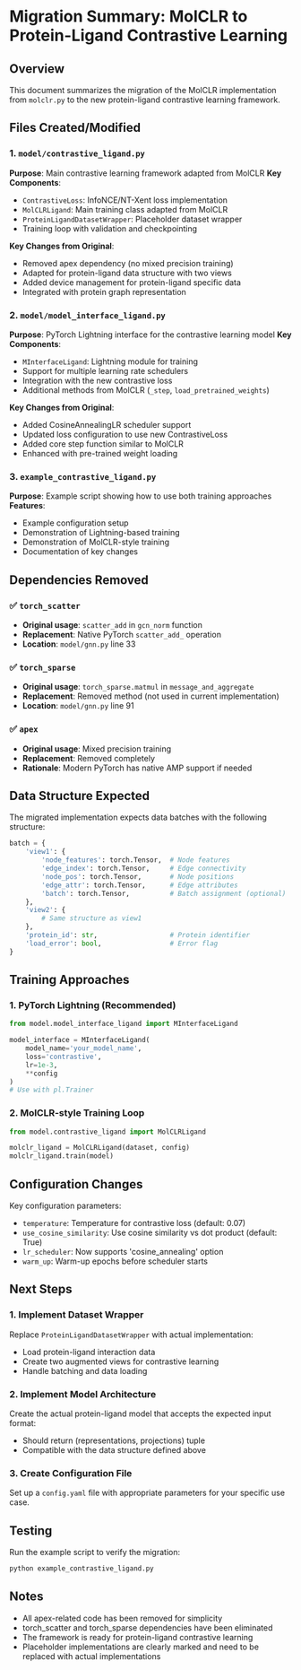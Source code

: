 # Migration Summary: MolCLR to Protein-Ligand Contrastive Learning

## Overview
This document summarizes the migration of the MolCLR implementation from `molclr.py` to the new protein-ligand contrastive learning framework.

## Files Created/Modified

### 1. `model/contrastive_ligand.py`
**Purpose**: Main contrastive learning framework adapted from MolCLR
**Key Components**:
- `ContrastiveLoss`: InfoNCE/NT-Xent loss implementation
- `MolCLRLigand`: Main training class adapted from MolCLR
- `ProteinLigandDatasetWrapper`: Placeholder dataset wrapper
- Training loop with validation and checkpointing

**Key Changes from Original**:
- Removed apex dependency (no mixed precision training)
- Adapted for protein-ligand data structure with two views
- Added device management for protein-ligand specific data
- Integrated with protein graph representation

### 2. `model/model_interface_ligand.py`
**Purpose**: PyTorch Lightning interface for the contrastive learning model
**Key Components**:
- `MInterfaceLigand`: Lightning module for training
- Support for multiple learning rate schedulers
- Integration with the new contrastive loss
- Additional methods from MolCLR (`_step`, `load_pretrained_weights`)

**Key Changes from Original**:
- Added CosineAnnealingLR scheduler support
- Updated loss configuration to use new ContrastiveLoss
- Added core step function similar to MolCLR
- Enhanced with pre-trained weight loading

### 3. `example_contrastive_ligand.py`
**Purpose**: Example script showing how to use both training approaches
**Features**:
- Example configuration setup
- Demonstration of Lightning-based training
- Demonstration of MolCLR-style training
- Documentation of key changes

## Dependencies Removed

### ✅ `torch_scatter`
- **Original usage**: `scatter_add` in `gcn_norm` function
- **Replacement**: Native PyTorch `scatter_add_` operation
- **Location**: `model/gnn.py` line 33

### ✅ `torch_sparse`
- **Original usage**: `torch_sparse.matmul` in `message_and_aggregate`
- **Replacement**: Removed method (not used in current implementation)
- **Location**: `model/gnn.py` line 91

### ✅ `apex`
- **Original usage**: Mixed precision training
- **Replacement**: Removed completely
- **Rationale**: Modern PyTorch has native AMP support if needed

## Data Structure Expected

The migrated implementation expects data batches with the following structure:

```python
batch = {
    'view1': {
        'node_features': torch.Tensor,  # Node features
        'edge_index': torch.Tensor,     # Edge connectivity
        'node_pos': torch.Tensor,       # Node positions
        'edge_attr': torch.Tensor,      # Edge attributes
        'batch': torch.Tensor,          # Batch assignment (optional)
    },
    'view2': {
        # Same structure as view1
    },
    'protein_id': str,                  # Protein identifier
    'load_error': bool,                 # Error flag
}
```

## Training Approaches

### 1. PyTorch Lightning (Recommended)
```python
from model.model_interface_ligand import MInterfaceLigand

model_interface = MInterfaceLigand(
    model_name='your_model_name',
    loss='contrastive',
    lr=1e-3,
    **config
)
# Use with pl.Trainer
```

### 2. MolCLR-style Training Loop
```python
from model.contrastive_ligand import MolCLRLigand

molclr_ligand = MolCLRLigand(dataset, config)
molclr_ligand.train(model)
```

## Configuration Changes

Key configuration parameters:
- `temperature`: Temperature for contrastive loss (default: 0.07)
- `use_cosine_similarity`: Use cosine similarity vs dot product (default: True)
- `lr_scheduler`: Now supports 'cosine_annealing' option
- `warm_up`: Warm-up epochs before scheduler starts

## Next Steps

### 1. Implement Dataset Wrapper
Replace `ProteinLigandDatasetWrapper` with actual implementation:
- Load protein-ligand interaction data
- Create two augmented views for contrastive learning
- Handle batching and data loading

### 2. Implement Model Architecture
Create the actual protein-ligand model that accepts the expected input format:
- Should return (representations, projections) tuple
- Compatible with the data structure defined above

### 3. Create Configuration File
Set up a `config.yaml` file with appropriate parameters for your specific use case.

## Testing

Run the example script to verify the migration:
```bash
python example_contrastive_ligand.py
```

## Notes

- All apex-related code has been removed for simplicity
- torch_scatter and torch_sparse dependencies have been eliminated
- The framework is ready for protein-ligand contrastive learning
- Placeholder implementations are clearly marked and need to be replaced with actual implementations
